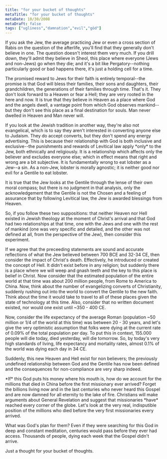 ```yaml
---
title: "for your bucket of thoughts"
metaTitle: "for your bucket of thoughts"
metaDate: 10/30/2008
metaDraft: false
tags: ["ugliness","damnation","evil","göd"]
---
```


If you ask the Jew, the average practicing Jew or even a cross section of Rabis on the question of the afterlife, you'll find that they generally don't believe in one. The question doesn't interest them very much. If you drill down, they'll admit they believe in Sheol, this place where everyone (Jews and non-Jews) go when they die; and it's a bit like Pergatory--nothing particularly good or bad happens there, it's just a holding cell for a time.  
  
The promised reward to Jews for their faith is entirely temporal--the promise is that God will bless their families, their sons and daughters, their grandchildren, the generations of their families through time. That's it. They don't look forward to a Heaven or fear a Hell; they are very rooted in the here and now. It is true that they believe in Heaven as a place where God and the angels dwell, a vantage point from which God observes mankind--but they don't see this place as a final destination for souls. Man never dwelled in Heaven and Man never will.  
  
If you look at the Jewish tradition in another way, they're also not evangelical, which is to say they aren't interested in converting anyone else to Judaism. They do accept converts, but they don't spend any energy advertising. This is because their relationship with God is both inclusive and exclusive--the punishments and rewards of Levitical law apply \*only\* to the Jew, both ethnically and religiously. It is a relationship which affects only the believer and excludes everyone else; which in effect means that right and wrong are a bit subjective. It is fundamentally wrong to eat lobster as a Jew--a sin. As a non-Jew, lobster is morally agnostic; it is neither good nor evil for a Gentile to eat lobster.  
  
It is true that the Jew looks at the Gentile through the lense of their own moral compass; but there is no judgment in that analysis, only the acknowledgement that the Gentile is not the Chosen and a feeling of assurance that by following Levitical law, the Jew is awarded blessings from Heaven.  
  
So, if you follow these two suppositions: that neither Heaven nor Hell existed in Jewish theology at the moment of Christ's arrival and that God had two relationships at that time, one with the Jews and one with the rest of mankind (one was very specific and detailed, and the other was not defined at all, from the perspective of the Jew), then consider this experiment.  
  
If we agree that the preceeding statements are sound and accurate reflections of what the Jew believed between 700 BCE and 32-34 CE, then consider the impact of Christ's death. Effectively, he introduced or created the concept of Hell. It didn't exist before in any religion; but suddenly there is a place where we will weep and gnash teeth and the key to this place is belief in Christ. Now consider that the estimated population of the entire world at that time was about 200 million people, from Rome to America to China. Now, think about the number of evangelizing converts of Christianity, suddenly rushing out into the world to convert the Gentile to the new faith. Think about the time it would take to travel to all of these places given the state of technology at this time. Also, consider that no written document existed, nor would one exist until ~350 - 400 CE.  
  
Now, consider the life expectancy of the average Roman (population ~50 million or 1/4 of the world at this time) was between 20 - 30 years, and let's give the very optimistic assumption that folks were dying at the current rate of 0.09% of the total population per day. To put this in context, 155.000 people will die today, died yesterday, will die tomorrow. So, by today's very high standards of living, life expectancy and mortality rates, almost 0.1% of the world was dying each day in 34 CE.  
  
Suddenly, this new Heaven and Hell exist for non believers; the previously undefined relationship between God and the Gentile has now been defined and the consequences for non-compliance are very sharp indeed.  
  
\*If\* this God puts his money where his mouth is, how do we account for the millions that died in China before the first missionary ever arrived? Forget the billions living now and in the last centuries who never heard this Gospel and are now damned for all eternity to the lake of fire. Christians will make arguments about General Revelation and suggest that missionaries \*have\* reached every corner of the globe. Let's look at the very real, indisputible position of the millions who died before the very first missionaries every arrived.  
  
What was God's plan for them? Even if they were searching for this God in deep and constant meditation, centuries would pass before they ever had access. Thousands of people, dying each week that the Gospel didn't arrive.  
  
Just a thought for your bucket of thoughts.